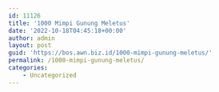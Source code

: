 ```yaml
---
id: 11126
title: '1000 Mimpi Gunung Meletus'
date: '2022-10-18T04:45:18+00:00'
author: admin
layout: post
guid: 'https://bos.awn.biz.id/1000-mimpi-gunung-meletus/'
permalink: /1000-mimpi-gunung-meletus/
categories:
    - Uncategorized
---
```


